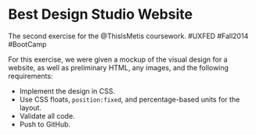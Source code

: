 # Best Design Studio Website

The second exercise for the @ThisIsMetis coursework. #UXFED #Fall2014 #BootCamp

For this exercise, we were given a mockup of the visual design for a website, as well as preliminary HTML, any images, and the following requirements:

* Implement the design in CSS.
* Use CSS floats, `position:fixed`, and percentage-based units for the layout.
* Validate all code.
* Push to GitHub.
